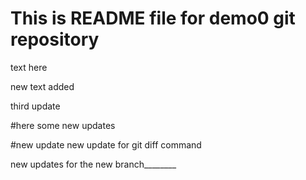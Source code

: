 # This is README file for demo0 git repository

text here

new text added

third update

#here 
some new updates

#new update
new update for git diff command

new updates for the new branch________
